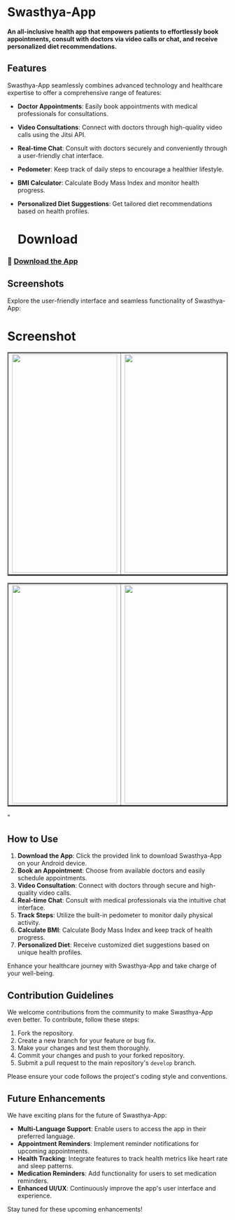 # Swasthya-App

**An all-inclusive health app that empowers patients to effortlessly book appointments, consult with doctors via video calls or chat, and receive personalized diet recommendations.**

## Features

Swasthya-App seamlessly combines advanced technology and healthcare expertise to offer a comprehensive range of features:

- **Doctor Appointments**: Easily book appointments with medical professionals for consultations.
- **Video Consultations**: Connect with doctors through high-quality video calls using the Jitsi API.
- **Real-time Chat**: Consult with doctors securely and conveniently through a user-friendly chat interface.
- **Pedometer**: Keep track of daily steps to encourage a healthier lifestyle.
- **BMI Calculator**: Calculate Body Mass Index and monitor health progress.
- **Personalized Diet Suggestions**: Get tailored diet recommendations based on health profiles.

  # Download

### 📲 [Download the App](https://drive.google.com/file/d/10-jcQF9NjjQ1WSktMxNe9AkpC4miJIBQ/view?usp=sharing)

## Screenshots

Explore the user-friendly interface and seamless functionality of Swasthya-App:

# Screenshot 
<table border=2>
  <tr>
       <td><img src="https://user-images.githubusercontent.com/83579946/167466030-8c3ad125-f565-4ac1-83c3-10563b31e22f.jpeg" height="500" width="240"</td>
       <td><img src="https://user-images.githubusercontent.com/83579946/167466049-6749cd17-549c-4f9b-927a-da087fe9ce06.jpeg" height="500" width="240"</td>
       <td><img src="https://user-images.githubusercontent.com/83579946/167466272-10f05816-0323-4058-b2a2-e07e2e33fea4.jpeg" height="500" width="240"</td>
  </tr>
 </table>
 <table border=2px>
        <td><img src="https://user-images.githubusercontent.com/83579946/167466309-e094ddfb-8ff5-42ce-9b6a-a7a5ca374aad.jpeg" height="500" width="240"</td>
                 <td><img src="https://user-images.githubusercontent.com/83579946/167466340-1fac67e4-8954-4310-a0c8-7b01db8d6815.jpeg" height="500" width="240"</td>

 </table>"

## How to Use

1. **Download the App**: Click the provided link to download Swasthya-App on your Android device.
2. **Book an Appointment**: Choose from available doctors and easily schedule appointments.
3. **Video Consultation**: Connect with doctors through secure and high-quality video calls.
4. **Real-time Chat**: Consult with medical professionals via the intuitive chat interface.
5. **Track Steps**: Utilize the built-in pedometer to monitor daily physical activity.
6. **Calculate BMI**: Calculate Body Mass Index and keep track of health progress.
7. **Personalized Diet**: Receive customized diet suggestions based on unique health profiles.

Enhance your healthcare journey with Swasthya-App and take charge of your well-being.

## Contribution Guidelines

We welcome contributions from the community to make Swasthya-App even better. To contribute, follow these steps:

1. Fork the repository.
2. Create a new branch for your feature or bug fix.
3. Make your changes and test them thoroughly.
4. Commit your changes and push to your forked repository.
5. Submit a pull request to the main repository's `develop` branch.

Please ensure your code follows the project's coding style and conventions.

## Future Enhancements

We have exciting plans for the future of Swasthya-App:

- **Multi-Language Support**: Enable users to access the app in their preferred language.
- **Appointment Reminders**: Implement reminder notifications for upcoming appointments.
- **Health Tracking**: Integrate features to track health metrics like heart rate and sleep patterns.
- **Medication Reminders**: Add functionality for users to set medication reminders.
- **Enhanced UI/UX**: Continuously improve the app's user interface and experience.

Stay tuned for these upcoming enhancements!

